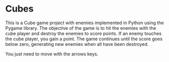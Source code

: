 # Cubes

This is a Cube game project with enemies implemented in Python using the Pygame library. The objective of the game is to hit the enemies with the cube player and destroy the enemies to score points. If an enemy touches the cube player, you gain a point. The game continues until the score goes below zero, generating new enemies when all have been destroyed.

You just need to move with the arrows keys. 
